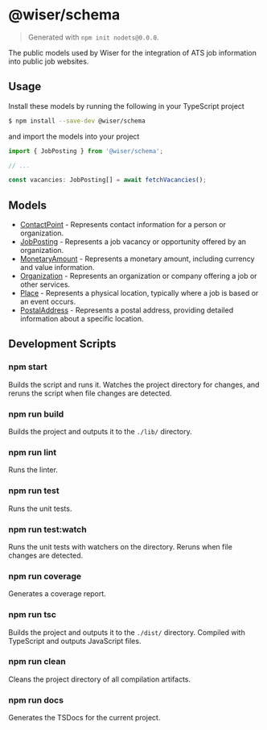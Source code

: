 # @wiser/schema

> Generated with `npm init nodets@0.0.0`.

The public models used by Wiser for the integration of ATS job information into public job websites.

## Usage

Install these models by running the following in your TypeScript project

```bash
$ npm install --save-dev @wiser/schema
```

and import the models into your project

```typescript
import { JobPosting } from '@wiser/schema';

// ...

const vacancies: JobPosting[] = await fetchVacancies();
```

## Models

- [ContactPoint](https://wearewiser.github.io/schema/interfaces/ContactPoint.html) - Represents contact information for a person or organization.
- [JobPosting](https://wearewiser.github.io/schema/interfaces/JobPosting.html) - Represents a job vacancy or opportunity offered by an organization.
- [MonetaryAmount](https://wearewiser.github.io/schema/interfaces/MonetaryAmount.html) - Represents a monetary amount, including currency and value information.
- [Organization](https://wearewiser.github.io/schema/interfaces/Organization.html) - Represents an organization or company offering a job or other services.
- [Place](https://wearewiser.github.io/schema/interfaces/Place.html) - Represents a physical location, typically where a job is based or an event occurs.
- [PostalAddress](https://wearewiser.github.io/schema/interfaces/PostalAddress.html) - Represents a postal address, providing detailed information about a specific location.

## Development Scripts

### npm start
Builds the script and runs it. Watches the project directory for changes, and reruns the script when file changes are detected.

### npm run build
Builds the project and outputs it to the `./lib/` directory.

### npm run lint
Runs the linter.

### npm run test
Runs the unit tests.

### npm run test:watch
Runs the unit tests with watchers on the directory. Reruns when file changes are detected.

### npm run coverage
Generates a coverage report.

### npm run tsc
Builds the project and outputs it to the `./dist/` directory. Compiled with TypeScript and outputs JavaScript files.

### npm run clean
Cleans the project directory of all compilation artifacts.

### npm run docs
Generates the TSDocs for the current project.
